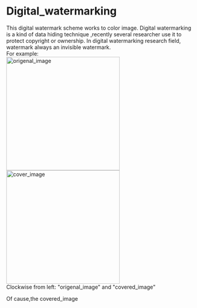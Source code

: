 # Digital_watermarking
This digital watermark scheme works to color image.
Digital watermarking is a kind of data hiding technique ,recently several researcher use it to protect copyright or ownership.
In digital watermarking research field, watermark always an invisible watermark.  
For example:  
 <img src="https://github.com/parkmftsai/Digital_watermarking/blob/master/watermarking/origenal_image/OMG_Goldhill_RGB_n.bmp" width = "300" height = "300" alt="origenal_image" align=left />
  <img src="https://github.com/parkmftsai/Digital_watermarking/blob/master/watermarking/cover_image/Hillnew.bmp" width = "300" height = "300" alt="cover_image" align=center/>  
  Clockwise from  left: "origenal_image" and "covered_image"

Of cause,the covered_image 
